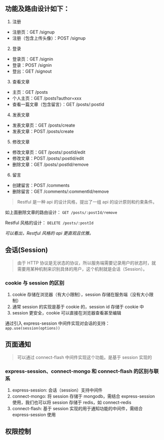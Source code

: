 ## 功能及路由设计如下：

1. 注册
  * 注册页：GET /signup
  * 注册（包含上传头像）：POST /signup
2. 登录
  * 登录页：GET /signin
  * 登录：POST /signin
  * 登出：GET /signout
3. 查看文章
  * 主页：GET /posts
  * 个人主页：GET /posts?author=xxx
  * 查看一篇文章（包含留言）：GET /posts/:postId
4. 发表文章
  * 发表文章页：GET /posts/create
  * 发表文章：POST /posts/create
5. 修改文章
  * 修改文章页：GET /posts/:postId/edit
  * 修改文章：POST /posts/:postId/edit
  * 删除文章：GET /posts/:postId/remove
6. 留言
  * 创建留言：POST /comments
  * 删除留言：GET /comments/:commentId/remove

> Restful 是一种 api 的设计风格，提出了一组 api 的设计原则和约束条件。

如上面删除文章的路由设计： `GET /posts/:postId/remove`

Restful 风格的设计： `DELETE /posts/:postId`

*可以看出，Restful 风格的 api 更直观且优雅。*

## 会话(Session)

> 由于 HTTP 协议是无状态的协议，所以服务端需要记录用户的状态时，就需要用某种机制来识别具体的用户，这个机制就是会话（Session）。

### cookie 与 session 的区别

  1. cookie 存储在浏览器（有大小限制），session 存储在服务端（没有大小限制）
  2. 通常 session 的实现是基于 cookie 的，session id 存储于 cookie 中
  3. session 更安全，cookie 可以直接在浏览器查看甚至编辑

通过引入 express-session 中间件实现对会话的支持： `app.use(session(options))`

## 页面通知

> 可以通过 connect-flash 中间件实现这个功能。是基于 session 实现的

### express-session、connect-mongo 和 connect-flash 的区别与联系

  1. express-session: 会话（session）支持中间件
  2. connect-mongo: 将 session 存储于 mongodb，需结合 express-session 使用，我们也可以将 session 存储于 redis，如 connect-redis
  3. connect-flash: 基于 session 实现的用于通知功能的中间件，需结合 express-session 使用

## 权限控制
















